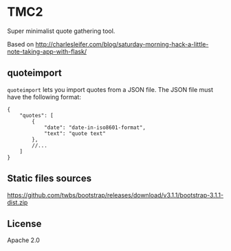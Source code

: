 # TMC2

Super minimalist quote gathering tool.

Based on <http://charlesleifer.com/blog/saturday-morning-hack-a-little-note-taking-app-with-flask/>

## quoteimport

`quoteimport` lets you import quotes from a JSON file. The JSON file must have
the following format:

    {
        "quotes": [
            {
                "date": "date-in-iso8601-format",
                "text": "quote text"
            },
            //...
        ]
    }

## Static files sources

<https://github.com/twbs/bootstrap/releases/download/v3.1.1/bootstrap-3.1.1-dist.zip>

## License

Apache 2.0
